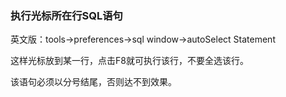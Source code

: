 ### 执行光标所在行SQL语句

英文版：tools->preferences->sql window->autoSelect Statement

这样光标放到某一行，点击F8就可执行该行，不要全选该行。

该语句必须以分号结尾，否则达不到效果。

### 